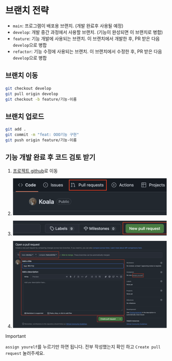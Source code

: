 # 브랜치 전략

- `main`: 프로그램이 배포용 브랜치. (개발 완료후 사용될 예정)
- `develop`: 개발 중간 과정에서 사용할 브랜치. (기능이 완성되면 이 브랜치로 병합)
- `feature`: 기능 개발에 사용되는 브랜치. 이 브랜치에서 개발한 후, PR 받은 다음 `develop`으로 병합
- `refactor`: 기능 수정에 사용되는 브랜치. 이 브랜치에서 수정한 후, PR 받은 다음 `develop`으로 병합

## 브랜치 이동

```bash
git checkout develop
git pull origin develop
git checkout -b feature/기능-이름
```

## 브랜치 업로드

```bash
git add .
git commit -m "feat: OOO기능 구현"
git push origin feature/기능-이름
```

## 기능 개발 완료 후 코드 검토 받기

1. [프로젝트 github](https://github.com/ImTotem/Koala)로 이동

2. ![Pull Requests](imgs/pr_location.png)

3. ![New pull request](imgs/new_pull_request.png)

4. ![Write pull request](imgs/write_pull_request.png)

> [!IMPORTANT]
> `assign yourelf`를 누르기만 하면 됩니다.
> 전부 작성했는지 확인 하고 `Create pull request` 눌러주세요.
